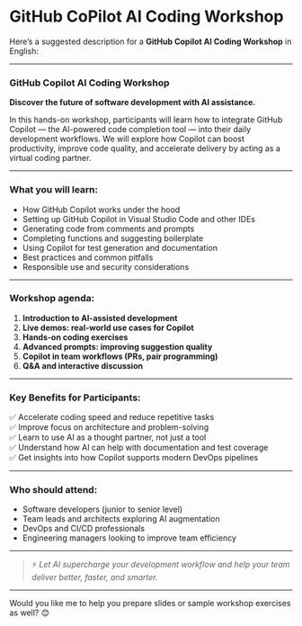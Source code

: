 # GitHub CoPilot AI Coding Workshop

Here’s a suggested description for a **GitHub Copilot AI Coding Workshop** in English:  

---

### **GitHub Copilot AI Coding Workshop**  
**Discover the future of software development with AI assistance.**  

In this hands-on workshop, participants will learn how to integrate GitHub Copilot — the AI-powered code completion tool — into their daily development workflows. We will explore how Copilot can boost productivity, improve code quality, and accelerate delivery by acting as a virtual coding partner.  

---

### **What you will learn:**  
- How GitHub Copilot works under the hood  
- Setting up GitHub Copilot in Visual Studio Code and other IDEs  
- Generating code from comments and prompts  
- Completing functions and suggesting boilerplate  
- Using Copilot for test generation and documentation  
- Best practices and common pitfalls  
- Responsible use and security considerations  

---

### **Workshop agenda:**  
1. **Introduction to AI-assisted development**  
2. **Live demos: real-world use cases for Copilot**  
3. **Hands-on coding exercises**  
4. **Advanced prompts: improving suggestion quality**  
5. **Copilot in team workflows (PRs, pair programming)**  
6. **Q&A and interactive discussion**  

---

### **Key Benefits for Participants:**  
✅ Accelerate coding speed and reduce repetitive tasks  
✅ Improve focus on architecture and problem-solving  
✅ Learn to use AI as a thought partner, not just a tool  
✅ Understand how AI can help with documentation and test coverage  
✅ Get insights into how Copilot supports modern DevOps pipelines  

---

### **Who should attend:**  
- Software developers (junior to senior level)  
- Team leads and architects exploring AI augmentation  
- DevOps and CI/CD professionals  
- Engineering managers looking to improve team efficiency  

---

> ⚡ _Let AI supercharge your development workflow and help your team deliver better, faster, and smarter._  

---

Would you like me to help you prepare slides or sample workshop exercises as well? 😊

